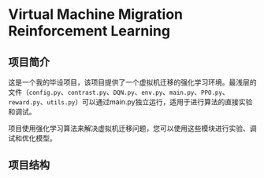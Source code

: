 # Virtual Machine Migration Reinforcement Learning

## 项目简介

这是一个我的毕设项目，该项目提供了一个虚拟机迁移的强化学习环境。最浅层的文件（`config.py`、`contrast.py`、`DQN.py`、`env.py`、`main.py`、`PPO.py`、`reward.py`、`utils.py`）可以通过main.py独立运行，适用于进行算法的直接实验和调试。

项目使用强化学习算法来解决虚拟机迁移问题，您可以使用这些模块进行实验、调试和优化模型。

## 项目结构

